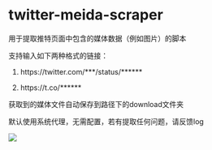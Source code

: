 # twitter-meida-scraper
用于提取推特页面中包含的媒体数据（例如图片）的脚本

支持输入如下两种格式的链接：

1. https://<span></span>twitter.com/\*\*\*/status/\*\*\*\*\*\*

2. https://<span></span>t.co/******

获取到的媒体文件自动保存到路径下的download文件夹

默认使用系统代理，无需配置，若有提取任何问题，请反馈log

<a href="https://sm.ms/image/wvPBc4mgVy9aCxo" target="_blank"><img src="https://i.loli.net/2020/08/13/wvPBc4mgVy9aCxo.png" ></a>

